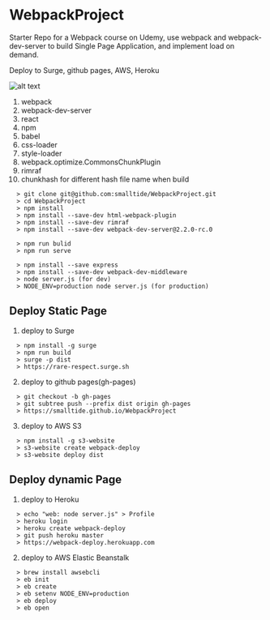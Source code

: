 # WebpackProject
Starter Repo for a Webpack course on Udemy, use webpack and webpack-dev-server to build Single Page Application, and implement load on demand.

Deploy to Surge, github pages, AWS, Heroku

![alt text](https://github.com/smalltide/WebpackProject/blob/master/screenshot.png "WebpackProject")

1. webpack
2. webpack-dev-server
3. react
4. npm
5. babel
6. css-loader
7. style-loader
8. webpack.optimize.CommonsChunkPlugin
9. rimraf
10. chunkhash for different hash file name when build

```
  > git clone git@github.com:smalltide/WebpackProject.git
  > cd WebpackProject
  > npm install
  > npm install --save-dev html-webpack-plugin
  > npm install --save-dev rimraf
  > npm install --save-dev webpack-dev-server@2.2.0-rc.0

  > npm run bulid
  > npm run serve

  > npm install --save express
  > npm install --save-dev webpack-dev-middleware
  > node server.js (for dev)
  > NODE_ENV=production node server.js (for production)
```

## Deploy Static Page

1. deploy to Surge
```
  > npm install -g surge
  > npm run build
  > surge -p dist
  > https://rare-respect.surge.sh
```

2. deploy to github pages(gh-pages)
```
  > git checkout -b gh-pages
  > git subtree push --prefix dist origin gh-pages
  > https://smalltide.github.io/WebpackProject
```

3. deploy to AWS S3
```
  > npm install -g s3-website
  > s3-website create webpack-deploy
  > s3-website deploy dist
```

## Deploy dynamic Page
1. deploy to Heroku
```
  > echo "web: node server.js" > Profile
  > heroku login
  > heroku create webpack-deploy
  > git push heroku master
  > https://webpack-deploy.herokuapp.com
```

2. deploy to AWS Elastic Beanstalk
```
  > brew install awsebcli
  > eb init
  > eb create
  > eb setenv NODE_ENV=production
  > eb deploy
  > eb open
```

